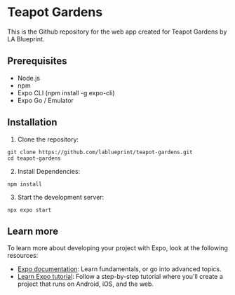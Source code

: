 # Teapot Gardens

This is the Github repository for the web app created for Teapot Gardens by LA Blueprint.

## Prerequisites

- Node.js
- npm
- Expo CLI (npm install -g expo-cli)
- Expo Go / Emulator

## Installation

1. Clone the repository:

```
git clone https://github.com/lablueprint/teapot-gardens.git
cd teapot-gardens

```

2. Install Dependencies:

```
npm install
```

3. Start the development server:

```
npx expo start
```

## Learn more

To learn more about developing your project with Expo, look at the following resources:

- [Expo documentation](https://docs.expo.dev/): Learn fundamentals, or go into advanced topics.
- [Learn Expo tutorial](https://docs.expo.dev/tutorial/introduction/): Follow a step-by-step tutorial where you'll create a project that runs on Android, iOS, and the web.

